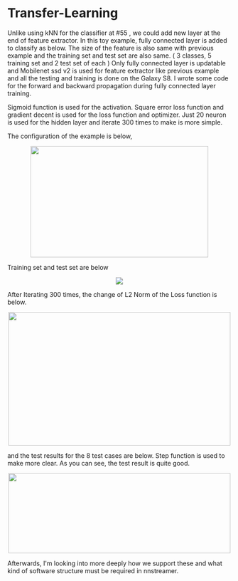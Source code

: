 # Transfer-Learning

Unlike using kNN for the classifier at #55 , we could add new layer at the end of feature extractor.
In this toy example, fully connected layer is added to classify as below. The size of the feature is also same with previous example and the training set and test set are also same. ( 3 classes, 5 training set and 2 test set of each )
Only fully connected layer is updatable and Mobilenet ssd v2 is used for feature extractor like previous example and all the testing and training is done on the Galaxy S8.
I wrote some code for the forward and backward propagation during fully connected layer training.

Sigmoid function is used for the activation. Square error loss function and gradient decent is used for the loss function and optimizer. Just 20 neuron is used for the hidden layer and iterate 300 times to make is more simple.

The configuration of the example is below,
<p align = "center">
<img src="https://github.sec.samsung.net/storage/user/19415/files/02a7ee80-f0ce-11e9-97b8-bcc19b7eb222" width="400" height="250" > </p>

Training set and test set are below
<p align = "center">
<img src="https://github.sec.samsung.net/storage/user/19415/files/7944ec00-f0ce-11e9-87af-aea730bcd0f5" >
</p>

After Iterating 300 times, the change of L2 Norm of the Loss function is below.
<p align = "center">
<img src="https://github.sec.samsung.net/storage/user/19415/files/d42b1300-f0cf-11e9-9b6f-6db30def4684" width="500" height="300">
</p>

and the test results for the 8 test cases are below. Step function is used to make more clear.
As you can see, the test result is quite good.

<p align ="center">
<img src="https://github.sec.samsung.net/storage/user/19415/files/16555400-f0d2-11e9-959b-f61935fefd5a" width ="500" height="180">
</p>
Afterwards, I'm looking into more deeply how we support these and what kind of software structure must be required in nnstreamer.
